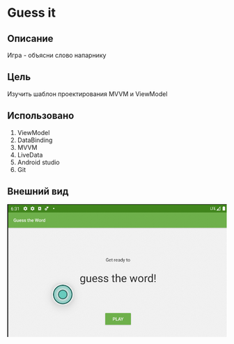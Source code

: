 # Guess it
## Описание
Игра - объясни слово напарнику
## Цель
Изучить шаблон проектирования MVVM и ViewModel
## Использовано
1. ViewModel
2. DataBinding
3. MVVM
4. LiveData
5. Android studio
6. Git
## Внешний вид
![screenshot of sample](Guess_it.png)
